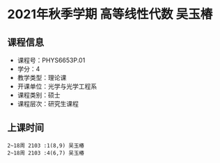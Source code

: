 # 2021年秋季学期 高等线性代数 吴玉椿






## 课程信息

- 课程号：PHYS6653P.01
- 学分：4
- 教学类型：理论课
- 开课单位：光学与光学工程系
- 课程类别：硕士
- 课程层次：研究生课程

## 上课时间

```
2~18周 2103 :1(8,9) 吴玉椿
2~18周 2103 :4(6,7) 吴玉椿
```


